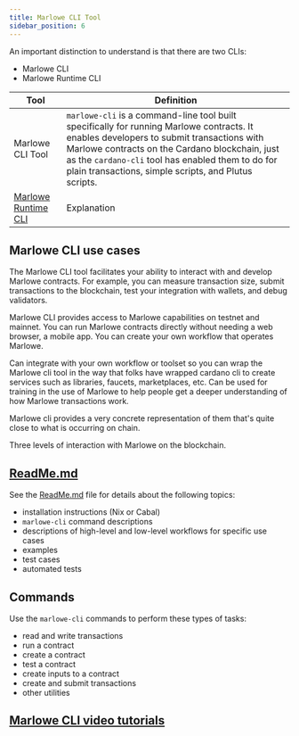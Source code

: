 ```yaml
---
title: Marlowe CLI Tool
sidebar_position: 6
---
```


An important distinction to understand is that there are two CLIs: 

   * Marlowe CLI 
   * Marlowe Runtime CLI 

| Tool | Definition | 
|-------------|-----------|
| Marlowe CLI Tool | `marlowe-cli` is a command-line tool built specifically for running Marlowe contracts. It enables developers to submit transactions with Marlowe contracts on the Cardano blockchain, just as the `cardano-cli` tool has enabled them to do for plain transactions, simple scripts, and Plutus scripts. |
| [Marlowe Runtime CLI](marlowe-runtime-cli.md) | Explanation |

## Marlowe CLI use cases

The Marlowe CLI tool facilitates your ability to interact with and develop Marlowe contracts. For example, you can measure transaction size, submit transactions to the blockchain, test your integration with wallets, and debug validators. 

Marlowe CLI provides access to Marlowe capabilities on testnet and mainnet. You can run Marlowe contracts directly without needing a web browser, a mobile app. You can create your own workflow that operates Marlowe. 

Can integrate with your own workflow or toolset so you can wrap the Marlowe cli tool in the way that folks have wrapped cardano cli to create services such as libraries, faucets, marketplaces, etc. Can be used for training in the use of Marlowe to help people get a deeper understanding of how Marlowe transactions work. 

Marlowe cli provides a very concrete representation of them that's quite close to what is occurring on chain. 

Three levels of interaction with Marlowe on the blockchain. 


## [ReadMe.md](https://github.com/input-output-hk/marlowe-cardano/blob/main/marlowe-cli/ReadMe.md)

See the [ReadMe.md](https://github.com/input-output-hk/marlowe-cardano/blob/main/marlowe-cli/ReadMe.md) file for details about the following topics: 

* installation instructions (Nix or Cabal) 
* `marlowe-cli` command descriptions 
* descriptions of high-level and low-level workflows for specific use cases 
* examples 
* test cases 
* automated tests 

## Commands

Use the `marlowe-cli` commands to perform these types of tasks: 

* read and write transactions 
* run a contract 
* create a contract 
* test a contract 
* create inputs to a contract 
* create and submit transactions 
* other utilities 


## [Marlowe CLI video tutorials](../tutorials/video-tutorials-index.md#marlowe-cli)
